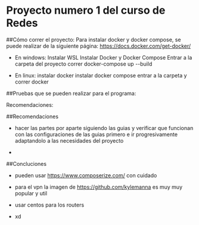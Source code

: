 # Proyecto numero 1 del curso de Redes

##Cómo correr el proyecto:
Para instalar docker y docker compose, se puede realizar de la siguiente página: https://docs.docker.com/get-docker/

- En windows:
    Instalar WSL
    Instalar Docker y Docker Compose
    Entrar a la carpeta del proyecto
    correr docker-compose up --build

- En linux:
    instalar docker
    instalar docker compose
    entrar a la carpeta y correr docker


##Pruebas que se pueden realizar para el programa:


Recomendaciones:


##Recomendaciones
- hacer las partes por aparte siguiendo las guias y verificar que funcionan con las configuraciones de las guias primero e ir progresivamente adaptandolo a las necesidades del proyecto

- 

##Concluciones


- pueden usar <https://www.composerize.com/> con cuidado

- para el vpn la imagen de <https://github.com/kylemanna> es muy muy popular y util

- usar centos para los routers

- xd

